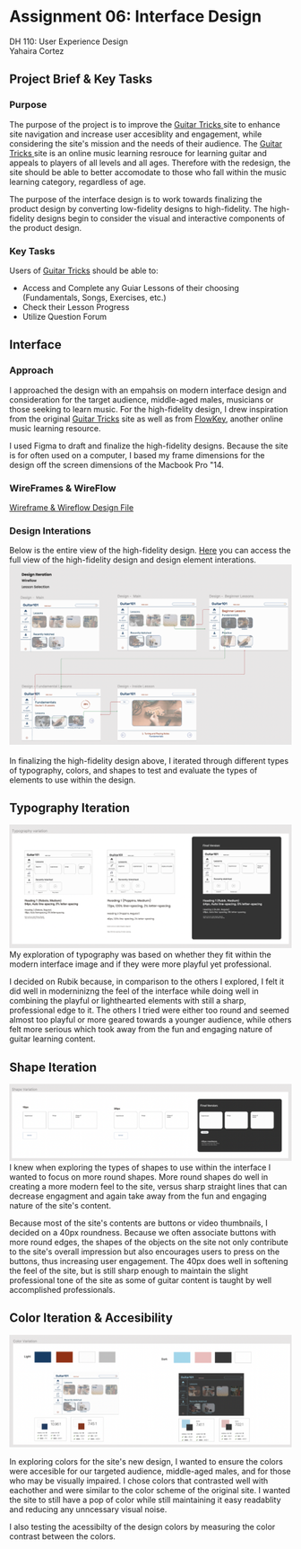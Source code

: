 # Assignment 06: Interface Design
 DH 110: User Experience Design <br>
 Yahaira Cortez
 
 ## Project Brief & Key Tasks

### Purpose
The purpose of the project is to improve the <a href="https://www.guitartricks.com/home.php" target="_blank">Guitar Tricks </a> site to enhance site navigation and increase user accesiblity and engagement, while considering the site's mission and the needs of their audience. The <a href="https://www.guitartricks.com/home.php" target="_blank">Guitar Tricks </a> site is an online music learning resrouce for learning guitar and appeals to players of all levels and all ages. Therefore with the redesign, the site should be able to better accomodate to those who fall within the music learning category, regardless of age. <br>

The purpose of the interface design is to work towards finalizing the product design by converting low-fidelity designs to high-fidelity. The high-fidelity designs begin to consider the visual and interactive components of the product design. 

### Key Tasks 
Users of <a href="https://www.guitartricks.com/home.php" target="_blank">Guitar Tricks</a> should be able to:
 - Access and Complete any Guiar Lessons of their choosing (Fundamentals, Songs, Exercises, etc.)
 - Check their Lesson Progress
 - Utilize Question Forum 
 
## Interface

### Approach 
I approached the design with an empahsis on modern interface design and consideration for the target audience, middle-aged males, musicians or those seeking to learn music. For the high-fidelity design, I drew inspiration from the original <a href="https://www.guitartricks.com/home.php" target="_blank">Guitar Tricks</a> site as well as from <a href="https://app.flowkey.com/songs" target="_blank">FlowKey</a>, another online music learning resource. 

I used Figma to draft and finalize the high-fidelity designs. Because the site is for often used on a computer, I based my frame dimensions for the design off the screen dimensions of the Macbook Pro "14. 

### WireFrames & WireFlow
<a href="https://www.figma.com/file/3TI2Ngv9DapGHKVuJVa7Su/DH110---A06?node-id=10%3A271" target="_blank">Wireframe & Wireflow Design File</a>


### Design Interations 
Below is the entire view of the high-fidelity design. <a href="https://www.figma.com/file/3TI2Ngv9DapGHKVuJVa7Su/DH110---A06?node-id=0%3A1" target="_blank">Here</a> you can access the full view of the high-fidelity design and design element interations. <br>
<img src="images/fullview.png"> <br> 
<br>
In finalizing the high-fidelity design above, I iterated through different types of typography, colors, and shapes to test and evaluate the types of elements to use within the design. <br>

## Typography Iteration
<img src="images/typography.png"> <br>
My exploration of typography was based on whether they fit within the modern interface image and if they were more playful yet professional. <br>

I decided on Rubik because, in comparison to the others I explored, I felt it did well in moderninizng the feel of the interface while doing well in combining the playful or lighthearted elements with still a sharp, professional edge to it. The others I tried were either too round and seemed almost too playful or more geared towards a younger audience, while others felt more serious which took away from the fun and engaging nature of guitar learning content. <br>

## Shape Iteration
<img src="images/shape.png"> <br>
I knew when exploring the types of shapes to use within the interface I wanted to focus on more round shapes. More round shapes do well in creating a more modern feel to the site, versus sharp straight lines that can decrease engagment and again take away from the fun and engaging nature of the site's content. <br>

Because most of the site's contents are buttons or video thumbnails, I decided on a 40px roundness. Because we often associate buttons with more round edges, the shapes of the objects on the site not only contribute to the site's overall impression but also encourages users to press on the buttons, thus increasing user engagement. The 40px does well in softening the feel of the site, but is still sharp enough to maintain the slight professional tone of the site as some of guitar content is taught by well accomplished professionals. <br>

## Color Iteration & Accesibility
<img src="images/color.png"> <br>

In exploring colors for the site's new design, I wanted to ensure the colors were accesible for our targeted audience, middle-aged males, and for those who may be visually impaired. I chose colors that contrasted well with eachother and were similar to the color scheme of the original site. I wanted the site to still have a pop of color while still maintaining it easy readablity and reducing any unncessary visual noise. <br>

I also testing the acessibilty of the design colors by measuring the color contrast between the colors. 
